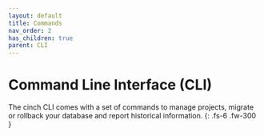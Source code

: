```yaml
---
layout: default
title: Commands
nav_order: 2
has_children: true
parent: CLI
---
```


# Command Line Interface (CLI)
The cinch CLI comes with a set of commands to manage projects, migrate or rollback your database and
report historical information.
{: .fs-6 .fw-300 }
